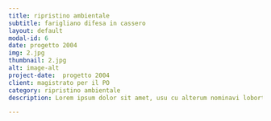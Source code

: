 ```yaml
---
title: ripristino ambientale
subtitle: farigliano difesa in cassero
layout: default
modal-id: 6
date: progetto 2004
img: 2.jpg
thumbnail: 2.jpg
alt: image-alt
project-date:  progetto 2004
client: magistrato per il PO
category: ripristino ambientale
description: Lorem ipsum dolor sit amet, usu cu alterum nominavi lobortis. At duo novum diceret. Tantas apeirian vix et, usu sanctus postulant inciderint ut, populo diceret necessitatibus in vim. Cu eum dicam feugiat noluisse. lol

---
```

